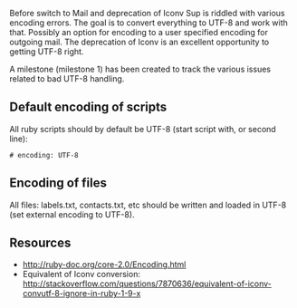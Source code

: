 Before switch to Mail and deprecation of Iconv Sup is riddled with various encoding errors. The goal is to convert everything to UTF-8 and work with that. Possibly an option for encoding to a user specified encoding for outgoing mail. The deprecation of Iconv is an excellent opportunity to getting UTF-8 right.

A milestone (milestone 1) has been created to track the various issues related to bad UTF-8 handling.

## Default encoding of scripts
All ruby scripts should by default be UTF-8 (start script with, or second line):
```
# encoding: UTF-8
```

## Encoding of files
All files: labels.txt, contacts.txt, etc should be written and loaded in UTF-8 (set external encoding to UTF-8).

## Resources
* http://ruby-doc.org/core-2.0/Encoding.html
* Equivalent of Iconv conversion: http://stackoverflow.com/questions/7870636/equivalent-of-iconv-convutf-8-ignore-in-ruby-1-9-x